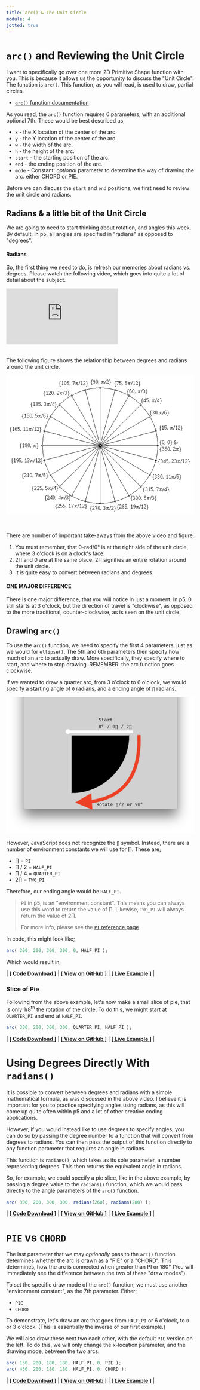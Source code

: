 ```yaml
---
title: arc() & The Unit Circle
module: 4
jotted: true
---
```


# `arc()` and Reviewing the Unit Circle

I want to specifically go over one more 2D Primitive Shape function with you. This is because it allows us the opportunity to discuss the "Unit Circle". The function is `arc()`. This function, as you will read, is used to draw, partial circles.

- [`arc()` function documentation](https://p5js.org/reference/#/p5/arc)

As you read, the `arc()` function requires 6 parameters, with an additional optional 7th. These would be best described as;

- `x` - the X location of the center of the arc.
- `y` - the Y location of the center of the arc.
- `w` - the width of the arc.
- `h` - the height of the arc.
- `start` - the starting position of the arc.
- `end` - the ending position of the arc.
- `mode` - Constant: _optional_ parameter to determine the way of drawing the arc. either CHORD or PIE.

Before we can discuss the `start` and `end` positions, we first need to review the unit circle and radians.

## Radians & a little bit of the Unit Circle

We are going to need to start thinking about rotation, and angles this week. By default, in p5, all angles are specified in "radians" as opposed to "degrees".

#### Radians

So, the first thing we need to do, is refresh our memories about radians vs. degrees. Please watch the following video, which goes into quite a lot of detail about the subject.

<div class="embed-responsive embed-responsive-16by9"><iframe class="embed-responsive-item" src="https://www.youtube.com/embed/wcfkDuFpbiM" frameborder="0" allowfullscreen></iframe></div>

<br />

The following figure shows the relationship between degrees and radians around the unit circle.

![Degrees and radians on the unit circle.](../imgs/degrad.gif "Degrees and radians on the unit circle.")

<br />


There are number of important take-aways from the above video and figure.

1. You must remember, that 0-rad/0° is at the right side of the unit circle, where 3 o'clock is on a clock's face.
2. 2∏  and 0 are at the same place. 2∏ signifies an entire rotation around the unit circle.
3. It is quite easy to convert between radians and degrees.

#### ONE MAJOR DIFFERENCE

There is one major difference, that you will notice in just a moment. In p5, 0 still starts at 3 o'clock, but the direction of travel is "clockwise", as opposed to the more traditional, counter-clockwise, as is seen on the unit circle.

## Drawing `arc()`

To use the `arc()` function, we need to specify the first 4 parameters, just as we would for `ellipse()`. The 5th and 6th parameters then specify how much of an arc to actually draw. More specifically, they specify where to start, and where to stop drawing. REMEMBER: the arc function goes clockwise.

If we wanted to draw a quarter arc, from 3 o'clock to 6 o'clock, we would specify a starting angle of `0` radians, and a ending angle of `∏` radians.

![arc from 0∏ to ∏/2](../imgs/0toHALF_PI.png "arc from 0∏ to ∏/2")

However, JavaScript does not recognize the `∏` symbol. Instead, there are a number of environment constants we will use for ∏. These are;

- ∏ = `PI`
- ∏ / 2 = `HALF_PI`
- ∏ / 4 = `QUARTER_PI`
- 2∏ = `TWO_PI`

Therefore, our ending angle would be `HALF_PI`.

> `PI` in p5, is an "environment constant". This means you can always use this word to return the value of ∏. Likewise, `TWO_PI` will always return the value of 2∏.
>
> For more info, please see the [`PI` reference page](https://p5js.org/reference/#/p5/PI)


In code, this might look like;

```js
arc( 300, 200, 300, 300, 0, HALF_PI );
```

Which would result in;

<div class="displayed_jotted_example">
    <div id="jotted-demo-1" class=""></div>
</div>
<script>
    new Jotted(document.querySelector("#jotted-demo-1"), {
    files: [
        {
            type: "js",
            url:"https://raw.githubusercontent.com/Montana-Media-Arts/120_CreativeCoding/master/lecture_code/04/04_arc_01/sketch.js"
        },
        {
            type: "html",
            url:"../../../p5_resources/index.html"
    }],
    // plugins: [ "codemirror", "console" ]
    plugins: [ "codemirror" ]
});
</script>

| [**[ Code Download ]**](https://github.com/Montana-Media-Arts/120_CreativeCoding/raw/master/lecture_code/04/04_arc_01/04_arc_01.zip) | [**[ View on GitHub ]**](https://github.com/Montana-Media-Arts/120_CreativeCoding/raw/master/lecture_code/04/04_arc_01/) | [**[ Live Example ]**](https://montana-media-arts.github.io/120_CreativeCoding/lecture_code/04/04_arc_01/) |


### Slice of Pie

Following from the above example, let's now make a small slice of pie, that is only 1/8<sup>th</sup> the rotation of the circle. To do this, we might start at `QUARTER_PI` and end at `HALF_PI`.


```js
arc( 300, 200, 300, 300, QUARTER_PI, HALF_PI );
```


<div class="displayed_jotted_example">
<div id="jotted-demo-2" class=""></div>
</div>
<script>
new Jotted(document.querySelector("#jotted-demo-2"), {
    files: [
        {
            type: "js",
            url:"https://raw.githubusercontent.com/Montana-Media-Arts/120_CreativeCoding/master/lecture_code/04/04_arc_02/sketch.js"
        },
        {
            type: "html",
            url:"../../../p5_resources/index.html"
        }],
        // plugins: [ "codemirror", "console" ]
        plugins: [ "codemirror" ]
    });
</script>

| [**[ Code Download ]**](https://github.com/Montana-Media-Arts/120_CreativeCoding/raw/master/lecture_code/04/04_arc_02/04_arc_02.zip) | [**[ View on GitHub ]**](https://github.com/Montana-Media-Arts/120_CreativeCoding/raw/master/lecture_code/04/04_arc_02/) | [**[ Live Example ]**](https://montana-media-arts.github.io/120_CreativeCoding/lecture_code/04/04_arc_02/) |

# Using Degrees Directly With `radians()`

It is possible to convert between degrees and radians with a simple mathematical formula, as was discussed in the above video. I believe it is important for you to practice specifying angles using radians, as this will come up quite often within p5 and a lot of other creative coding applications.

However, if you would instead like to use degrees to specify angles, you can do so by passing the degree number to a function that will convert from degrees to radians. You can then pass the output of this function directly to any function parameter that requires an angle in radians.

This function is `radians()`, which takes as its sole parameter, a number representing degrees. This then returns the equivalent angle in radians.

So, for example, we could specify a pie slice, like in the above example, by passing a degree value to the `radians()` function, which we would pass directly to the angle parameters of the `arc()` function.

```js
arc( 300, 200, 300, 300, radians(260), radians(280) );
```

<div class="displayed_jotted_example">
    <div id="jotted-demo-7" class=""></div>
</div>
<script>
    new Jotted(document.querySelector("#jotted-demo-7"), {
    files: [
        {
            type: "js",
            url:"https://raw.githubusercontent.com/Montana-Media-Arts/120_CreativeCoding/master/lecture_code/04/04_arc_degrees_01/sketch.js"
        },
        {
            type: "html",
            url:"../../../p5_resources/index.html"
    }],
    // plugins: [ "codemirror", "console" ]
    plugins: [ "codemirror" ]
});
</script>

| [**[ Code Download ]**](https://github.com/Montana-Media-Arts/120_CreativeCoding/raw/master/lecture_code/04/04_arc_degrees_01/04_arc_degrees_01.zip) | [**[ View on GitHub ]**](https://github.com/Montana-Media-Arts/120_CreativeCoding/raw/master/lecture_code/04/04_arc_degrees_01/) | [**[ Live Example ]**](https://montana-media-arts.github.io/120_CreativeCoding/lecture_code/04/04_arc_degrees_01/) |



# `PIE` vs `CHORD`

The last parameter that we may _optionally_ pass to the `arc()` function determines whether the arc is drawn as a "PIE" or a "CHORD". This determines, how the arc is connected when greater than PI or 180° (You will immediately see the difference between the two of these "draw modes").

To set the specific draw mode of the `arc()` function, we must use another "environment constant", as the 7th parameter. Either;

- `PIE`
- `CHORD`

To demonstrate, let's draw an arc that goes from `HALF_PI` or 6 o'clock, to `0` or 3 o'clock. (This is essentially the inverse of our first example.)

We will also draw these next two each other, with the default `PIE` version on the left. To do this, we will only change the x-location parameter, and the drawing mode, between the two arcs.

```js
arc( 150, 200, 180, 180, HALF_PI, 0, PIE );
arc( 450, 200, 180, 180, HALF_PI, 0, CHORD );
```

<div class="displayed_jotted_example">
    <div id="jotted-demo-3" class=""></div>
</div>
<script>
    new Jotted(document.querySelector("#jotted-demo-3"), {
    files: [
        {
            type: "js",
            url:"https://raw.githubusercontent.com/Montana-Media-Arts/120_CreativeCoding/master/lecture_code/04/04_arc_03/sketch.js"
        },
        {
            type: "html",
            url:"../../../p5_resources/index.html"
    }],
    // plugins: [ "codemirror", "console" ]
    plugins: [ "codemirror" ]
});
</script>

| [**[ Code Download ]**](https://github.com/Montana-Media-Arts/120_CreativeCoding/raw/master/lecture_code/04/04_arc_03/04_arc_03.zip) | [**[ View on GitHub ]**](https://github.com/Montana-Media-Arts/120_CreativeCoding/raw/master/lecture_code/04/04_arc_03/) | [**[ Live Example ]**](https://montana-media-arts.github.io/120_CreativeCoding/lecture_code/04/04_arc_03/) |
